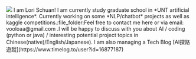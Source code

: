 <img src="https://github.com/LoriSchuan-dev/lovetheworld/blob/master/readmepic1.jpg">
I am Lori Schuan! I am currently study graduate school in *UNT artificial intelligence*. Currently working on some *NLP/chatbot* projects as well as kaggle competitions.:file_folder:Feel free to contact me here or via email: vooloaa@gmail.com .I will be happy to discuss with you about AI / coding (python or java) / interesting potential project topics in Chinese(native)/English/Japanese).
I am also managing a Tech Blog [AI探路遊蹤](https://www.timelog.to/user?id=16877187) 
